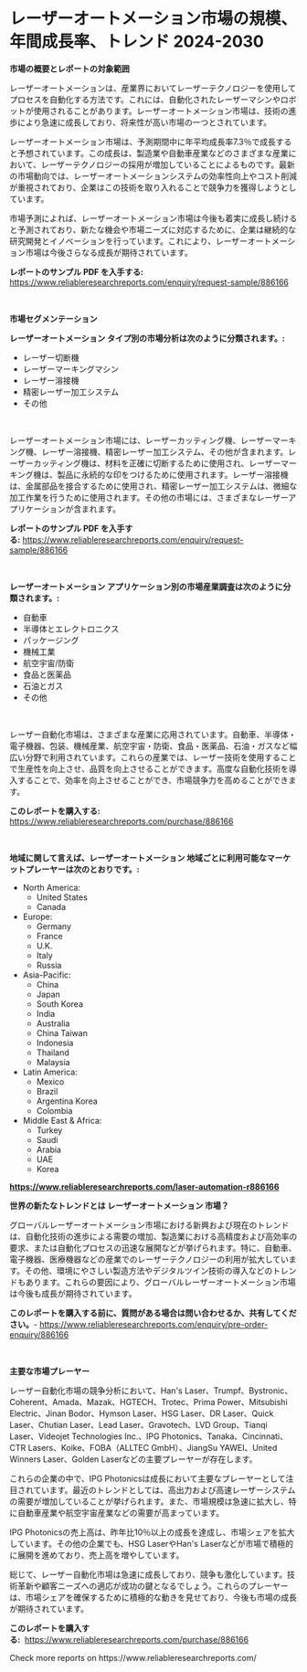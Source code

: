 <p><h1>レーザーオートメーション市場の規模、年間成長率、トレンド 2024-2030</h1></p><p><strong>市場の概要とレポートの対象範囲</strong></p>
<p><p>レーザーオートメーションは、産業界においてレーザーテクノロジーを使用してプロセスを自動化する方法です。これには、自動化されたレーザーマシンやロボットが使用されることがあります。レーザーオートメーション市場は、技術の進歩により急速に成長しており、将来性が高い市場の一つとされています。</p><p>レーザーオートメーション市場は、予測期間中に年平均成長率7.3％で成長すると予想されています。この成長は、製造業や自動車産業などのさまざまな産業において、レーザーテクノロジーの採用が増加していることによるものです。最新の市場動向では、レーザーオートメーションシステムの効率性向上やコスト削減が重視されており、企業はこの技術を取り入れることで競争力を獲得しようとしています。</p><p>市場予測によれば、レーザーオートメーション市場は今後も着実に成長し続けると予測されており、新たな機会や市場ニーズに対応するために、企業は継続的な研究開発とイノベーションを行っています。これにより、レーザーオートメーション市場は今後さらなる成長が期待されています。</p></p>
<p><strong>レポートのサンプル PDF を入手する:</strong> <a href="https://www.reliableresearchreports.com/enquiry/request-sample/886166">https://www.reliableresearchreports.com/enquiry/request-sample/886166</a></p>
<p>&nbsp;</p>
<p><strong>市場セグメンテーション</strong></p>
<p><strong>レーザーオートメーション タイプ別の市場分析は次のように分類されます。:</strong></p>
<p><ul><li>レーザー切断機</li><li>レーザーマーキングマシン</li><li>レーザー溶接機</li><li>精密レーザー加工システム</li><li>その他</li></ul></p>
<p>&nbsp;</p>
<p><p>レーザーオートメーション市場には、レーザーカッティング機、レーザーマーキング機、レーザー溶接機、精密レーザー加工システム、その他が含まれます。レーザーカッティング機は、材料を正確に切断するために使用され、レーザーマーキング機は、製品に永続的な印をつけるために使用されます。レーザー溶接機は、金属部品を接合するために使用され、精密レーザー加工システムは、微細な加工作業を行うために使用されます。その他の市場には、さまざまなレーザーアプリケーションが含まれます。</p></p>
<p><strong>レポートのサンプル PDF を入手する:</strong>&nbsp;<a href="https://www.reliableresearchreports.com/enquiry/request-sample/886166">https://www.reliableresearchreports.com/enquiry/request-sample/886166</a></p>
<p>&nbsp;</p>
<p><strong> レーザーオートメーション アプリケーション別の市場産業調査は次のように分類されます。:</strong></p>
<p><ul><li>自動車</li><li>半導体とエレクトロニクス</li><li>パッケージング</li><li>機械工業</li><li>航空宇宙/防衛</li><li>食品と医薬品</li><li>石油とガス</li><li>その他</li></ul></p>
<p>&nbsp;</p>
<p><p>レーザー自動化市場は、さまざまな産業に応用されています。自動車、半導体・電子機器、包装、機械産業、航空宇宙・防衛、食品・医薬品、石油・ガスなど幅広い分野で利用されています。これらの産業では、レーザー技術を使用することで生産性を向上させ、品質を向上させることができます。高度な自動化技術を導入することで、効率を向上させることができ、市場競争力を高めることができます。</p></p>
<p><strong>このレポートを購入する:</strong>&nbsp; <a href="https://www.reliableresearchreports.com/purchase/886166">https://www.reliableresearchreports.com/purchase/886166</a></p>
<p>&nbsp;</p>
<p><strong>地域に関して言えば、レーザーオートメーション 地域ごとに利用可能なマーケットプレーヤーは次のとおりです。:</strong></p>
<p><ul>
    <li>
        North America:
        <ul>
            <li>United States</li>
            <li>Canada</li>
        </ul>
    </li>
    <li>
        Europe:
        <ul>
            <li>Germany</li>
            <li>France</li>
            <li>U.K.</li>
            <li>Italy</li>
            <li>Russia</li>
        </ul>
    </li>
    <li>
        Asia-Pacific:
        <ul>
            <li>China</li>
            <li>Japan</li>
            <li>South Korea</li>
            <li>India</li>
            <li>Australia</li>
            <li>China Taiwan</li>
            <li>Indonesia</li>
            <li>Thailand</li>
            <li>Malaysia</li>
        </ul>
    </li>
    <li>
        Latin America:
        <ul>
            <li>Mexico</li>
            <li>Brazil</li>
            <li>Argentina Korea</li>
            <li>Colombia</li>
        </ul>
    </li>
    <li>
        Middle East & Africa:
        <ul>
            <li>Turkey</li>
            <li>Saudi</li>
            <li>Arabia</li>
            <li>UAE</li>
            <li>Korea</li>
        </ul>
    </li>
    </ul></p>
<p><strong><a href="https://www.reliableresearchreports.com/laser-automation-r886166">https://www.reliableresearchreports.com/laser-automation-r886166</a></strong>&nbsp;</p>
<p><strong>世界の新たなトレンドとは レーザーオートメーション 市場？</strong></p>
<p><p>グローバルレーザーオートメーション市場における新興および現在のトレンドは、自動化技術の進歩による需要の増加、製造業における高精度および高効率の要求、または自動化プロセスの迅速な展開などが挙げられます。特に、自動車、電子機器、医療機器などの産業でのレーザーテクノロジーの利用が拡大しています。その他、環境にやさしい製造方法やデジタルツイン技術の導入などのトレンドもあります。これらの要因により、グローバルレーザーオートメーション市場は今後も成長が期待されています。</p></p>
<p><strong>このレポートを購入する前に、質問がある場合は問い合わせるか、共有してください。</strong>- <a href="https://www.reliableresearchreports.com/enquiry/pre-order-enquiry/886166">https://www.reliableresearchreports.com/enquiry/pre-order-enquiry/886166</a></p>
<p>&nbsp;</p>
<p><strong>主要な市場プレーヤー</strong></p>
<p><p>レーザー自動化市場の競争分析において、Han's Laser、Trumpf、Bystronic、Coherent、Amada、Mazak、HGTECH、Trotec、Prima Power、Mitsubishi Electric、Jinan Bodor、Hymson Laser、HSG Laser、DR Laser、Quick Laser、Chutian Laser、Lead Laser、Gravotech、LVD Group、Tianqi Laser、Videojet Technologies Inc.、IPG Photonics、Tanaka、Cincinnati、CTR Lasers、Koike、FOBA（ALLTEC GmbH）、JiangSu YAWEI、United Winners Laser、Golden Laserなどの主要プレーヤーが存在します。</p><p>これらの企業の中で、IPG Photonicsは成長において主要なプレーヤーとして注目されています。最近のトレンドとしては、高出力および高速レーザーシステムの需要が増加していることが挙げられます。また、市場規模は急速に拡大し、特に自動車産業や航空宇宙産業などの需要が高まっています。</p><p>IPG Photonicsの売上高は、昨年比10％以上の成長を達成し、市場シェアを拡大しています。その他の企業でも、HSG LaserやHan's Laserなどが市場で積極的に展開を進めており、売上高を増やしています。</p><p>総じて、レーザー自動化市場は急速に成長しており、競争も激化しています。技術革新や顧客ニーズへの適応が成功の鍵となるでしょう。これらのプレーヤーは、市場シェアを確保するために積極的な動きを見せており、今後も市場の成長が期待されています。</p></p>
<p><strong>このレポートを購入する:</strong>&nbsp;&nbsp;<a href="https://www.reliableresearchreports.com/purchase/886166">https://www.reliableresearchreports.com/purchase/886166</a></p>
<p>Check more reports on https://www.reliableresearchreports.com/</p>
